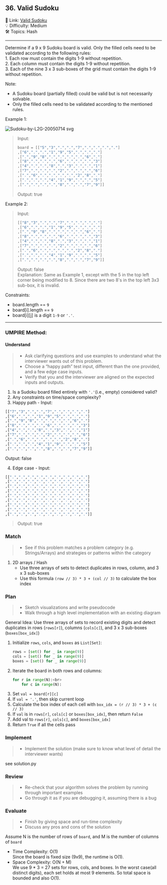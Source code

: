 ## 36. Valid Sudoku
🔗 Link: [Valid Sudoku](https://leetcode.com/problems/valid-sudoku/description/)<br>
💡 Difficulty: Medium<br>
🛠️ Topics: Hash<br>

<hr>
Determine if a 9 x 9 Sudoku board is valid. Only the filled cells need to be validated according to the following rules:<br>
1. Each row must contain the digits 1-9 without repetition.<br>
2. Each column must contain the digits 1-9 without repetition.<br>
3. Each of the nine 3 x 3 sub-boxes of the grid must contain the digits 1-9 without repetition.<br>

Note:<br>
- A Sudoku board (partially filled) could be valid but is not necessarily solvable.
- Only the filled cells need to be validated according to the mentioned rules.

Example 1:<br>

![Sudoku-by-L2G-20050714 svg](https://github.com/user-attachments/assets/61d28fd2-cfc7-406b-837c-0138e201b606)
>Input:
>```python
>board = [["5","3",".",".","7",".",".",".","."]
>,["6",".",".","1","9","5",".",".","."]
>,[".","9","8",".",".",".",".","6","."]
>,["8",".",".",".","6",".",".",".","3"]
>,["4",".",".","8",".","3",".",".","1"]
>,["7",".",".",".","2",".",".",".","6"]
>,[".","6",".",".",".",".","2","8","."]
>,[".",".",".","4","1","9",".",".","5"]
>,[".",".",".",".","8",".",".","7","9"]]
>```
>Output: true<br>


Example 2:<br>

>Input:
>```python
>[["8","3",".",".","7",".",".",".","."]
>,["6",".",".","1","9","5",".",".","."]
>,[".","9","8",".",".",".",".","6","."]
>,["8",".",".",".","6",".",".",".","3"]
>,["4",".",".","8",".","3",".",".","1"]
>,["7",".",".",".","2",".",".",".","6"]
>,[".","6",".",".",".",".","2","8","."]
>,[".",".",".","4","1","9",".",".","5"]
>,[".",".",".",".","8",".",".","7","9"]]
>```
>Output: false<br>
>Explanation: Same as Example 1, except with the 5 in the top left corner being modified to 8. Since there are two 8's in the top left 3x3 sub-box, it is invalid.


Constraints:<br>

- board.length == `9`
- board[i].length == `9`
- board[i][j] is a digit `1-9` or `'.'`.

<hr>

### UMPIRE Method:
#### Understand

> - Ask clarifying questions and use examples to understand what the interviewer wants out of this problem.
> - Choose a “happy path” test input, different than the one provided, and a few edge case inputs. 
> - Verify that you and the interviewer are aligned on the expected inputs and outputs.
1. Is a Sudoku board filled entirely with `'.'`(i.e., empty) considered valid?<br>
2. Any constraints on time/space complexity?<br>
3. Happy path - 
Input:
```python
[["7","3",".",".","7",".",".",".","."]
,["6",".",".","1","9","5",".",".","."]
,[".","9","8",".",".",".",".","6","."]
,["8",".",".",".","6",".",".",".","3"]
,["4",".",".","8",".","3",".",".","1"]
,["7",".",".",".","2",".",".",".","6"]
,[".","6",".",".",".",".","2","8","."]
,[".",".",".","4","1","9",".",".","5"]
,[".",".",".",".","8",".",".","7","9"]]
```
Output: false<br>

4. Edge case - 
Input:
```python
[[".",".",".",".",".",".",".",".","."]
,[".",".",".",".",".",".",".",".","."]
,[".",".",".",".",".",".",".",".","."]
,[".",".",".",".",".",".",".",".","."]
,[".",".",".",".",".",".",".",".","."]
,[".",".",".",".",".",".",".",".","."]
,[".",".",".",".",".",".",".",".","."]
,[".",".",".",".",".",".",".",".","."]
,[".",".",".",".",".",".",".",".","."]]
```
>Output: true<br>

### Match
> - See if this problem matches a problem category (e.g. Strings/Arrays) and strategies or patterns within the category
1. 2D arrays / Hash
   - Use three arrays of sets to detect duplicates in rows, column, and 3 x 3 sub-boxes
   - Use this formula `(row // 3) * 3 + (col // 3)` to calculate the box index
     
### Plan
> - Sketch visualizations and write pseudocode
> - Walk through a high level implementation with an existing diagram

General Idea: Use three arrays of sets to record existing digits and detect duplicates in rows (`rows[r]`), columns (`cols[c]`), and 3 x 3 sub-boxes (`boxes[box_idx]`)<br>

1) Initialize `rows`, `cols`, and `boxes` as `List[Set]`:
   ```python
   rows = [set() for _ in range(9)]
   cols = [set() for _ in range(9)]
   boxes = [set() for _ in range(9)]
   ```
2) Iterate the board in both rows and columns:
   ```python
   for r in range(N):<br>
       for c in range(N):
   ```
3) Set `val = board[r][c]`
4) If `val = '.'`, then skip current loop
5) Calculate the box index of each cell with `box_idx = (r // 3) * 3 + (c // 3)`
6) If `val` is in `rows[r]`, `cols[c]` or `boxes[box_idx]`, then return `False`
7) Add val to `rows[r]`, `cols[c]`, and `boxes[box_idx]`
8) Return `True` if all the cells pass

    
### Implement
> - Implement the solution (make sure to know what level of detail the interviewer wants)

see solution.py

### Review
> - Re-check that your algorithm solves the problem by running through important examples
> - Go through it as if you are debugging it, assuming there is a bug
### Evaluate
> - Finish by giving space and run-time complexity
> - Discuss any pros and cons of the solution

Assume N is the number of rows of `board`, and M is the number of columns of `board`

- Time Complexity: O(1)<br>
  Since the board is fixed size (9x9), the runtime is O(1).<br>
- Space Complexity: O(N + M)<br>
  We use 9 * 3 = 27 sets for rows, cols, and boxes. In the worst case(all distinct digits), each set holds at most 9 elements. So total space is bounded and also O(1).

